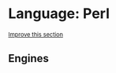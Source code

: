 # Language: Perl
<sup>[Improve this section](https://github.com/rbuckton/regexp-features/edit/main/src/languages/perl.yml)</sup>


<!--
'name' sources:
  - [](../../src/languages/perl.yml)
-->


## Engines